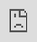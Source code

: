 ```yaml
---
title: The Difficulty Adjustment
post_status: draft
featured_image: /_images/TheDifficultyAdjustment.jpeg
---
```


<iframe src="https://player.vimeo.com/video/845889405?badge=0&amp;autopause=0&amp;player_id=0&amp;app_id=58479" frameborder="0" allow="autoplay; fullscreen; picture-in-picture" allowfullscreen style="position:absolute;top:0;left:0;width:100%;height:100%;" title="077 The Difficulty Adjustment"></iframe>

<div style="margin-bottom:30px;"></div>

## Transcript

The difficulty of the mining calculations is set every 2016 blocks, meaning if there are more miners who have more computers, more hashing capacities in the network, the mining difficulty goes up automatically, and if miners are dropping out of the system, the hash rate and the mining difficulty go down. That means the goal for that is to have always these 10 minutes of block time. Every 10 minutes a block is mined. If there are many machines in the system, the difficulty goes up so that the 10 minutes stay. If there are less machines in the system, so the hashing capacity is lower, then the difficulty goes down again, so that we again have the time of 10 minutes. So that the machines are able to mine a block every 10 minutes.
